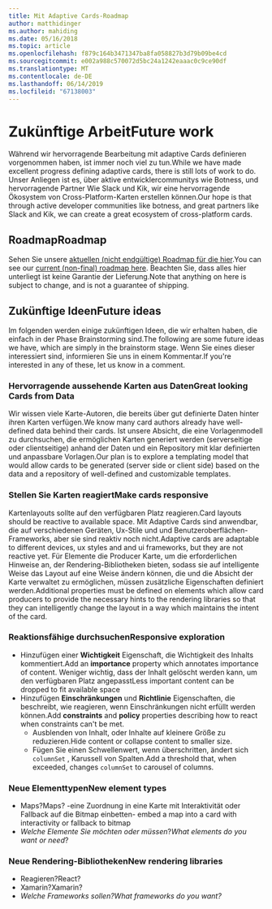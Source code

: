 ```yaml
---
title: Mit Adaptive Cards-Roadmap
author: matthidinger
ms.author: mahiding
ms.date: 05/16/2018
ms.topic: article
ms.openlocfilehash: f879c164b3471347ba8fa058827b3d79b09be4cd
ms.sourcegitcommit: e002a988c570072d5bc24a1242eaaac0c9ce90df
ms.translationtype: MT
ms.contentlocale: de-DE
ms.lasthandoff: 06/14/2019
ms.locfileid: "67138003"
---
```

# <a name="future-work"></a><span data-ttu-id="2124b-102">Zukünftige Arbeit</span><span class="sxs-lookup"><span data-stu-id="2124b-102">Future work</span></span>

<span data-ttu-id="2124b-103">Während wir hervorragende Bearbeitung mit adaptive Cards definieren vorgenommen haben, ist immer noch viel zu tun.</span><span class="sxs-lookup"><span data-stu-id="2124b-103">While we have made excellent progress defining adaptive cards, there is still lots of work to do.</span></span> <span data-ttu-id="2124b-104">Unser Anliegen ist es, über aktive entwicklercommunitys wie Botness, und hervorragende Partner Wie Slack und Kik, wir eine hervorragende Ökosystem von Cross-Platform-Karten erstellen können.</span><span class="sxs-lookup"><span data-stu-id="2124b-104">Our hope is that through active developer communities like botness, and great partners like Slack and Kik, we can create a great ecosystem of cross-platform cards.</span></span>

## <a name="roadmap"></a><span data-ttu-id="2124b-105">Roadmap</span><span class="sxs-lookup"><span data-stu-id="2124b-105">Roadmap</span></span>

<span data-ttu-id="2124b-106">Sehen Sie unsere [aktuellen (nicht endgültige) Roadmap für die hier](https://portal.productboard.com/adaptivecards/1-adaptive-cards-portal/tabs/1-backlog).</span><span class="sxs-lookup"><span data-stu-id="2124b-106">You can see our [current (non-final) roadmap here](https://portal.productboard.com/adaptivecards/1-adaptive-cards-portal/tabs/1-backlog).</span></span> <span data-ttu-id="2124b-107">Beachten Sie, dass alles hier unterliegt ist keine Garantie der Lieferung.</span><span class="sxs-lookup"><span data-stu-id="2124b-107">Note that anything on here is subject to change, and is not a guarantee of shipping.</span></span>

## <a name="future-ideas"></a><span data-ttu-id="2124b-108">Zukünftige Ideen</span><span class="sxs-lookup"><span data-stu-id="2124b-108">Future ideas</span></span>

<span data-ttu-id="2124b-109">Im folgenden werden einige zukünftigen Ideen, die wir erhalten haben, die einfach in der Phase Brainstorming sind.</span><span class="sxs-lookup"><span data-stu-id="2124b-109">The following are some future ideas we have, which are simply in the brainstorm stage.</span></span> <span data-ttu-id="2124b-110">Wenn Sie eines dieser interessiert sind, informieren Sie uns in einem Kommentar.</span><span class="sxs-lookup"><span data-stu-id="2124b-110">If you're interested in any of these, let us know in a comment.</span></span>

### <a name="great-looking-cards-from-data"></a><span data-ttu-id="2124b-111">Hervorragende aussehende Karten aus Daten</span><span class="sxs-lookup"><span data-stu-id="2124b-111">Great looking Cards from Data</span></span>

<span data-ttu-id="2124b-112">Wir wissen viele Karte-Autoren, die bereits über gut definierte Daten hinter ihren Karten verfügen.</span><span class="sxs-lookup"><span data-stu-id="2124b-112">We know many card authors already have well-defined data behind their cards.</span></span> <span data-ttu-id="2124b-113">Ist unsere Absicht, die eine Vorlagenmodell zu durchsuchen, die ermöglichen Karten generiert werden (serverseitige oder clientseitige) anhand der Daten und ein Repository mit klar definierten und anpassbare Vorlagen.</span><span class="sxs-lookup"><span data-stu-id="2124b-113">Our plan is to explore a templating model that would allow cards to be generated (server side or client side) based on the data and a repository of well-defined and customizable templates.</span></span>

### <a name="make-cards-responsive"></a><span data-ttu-id="2124b-114">Stellen Sie Karten reagiert</span><span class="sxs-lookup"><span data-stu-id="2124b-114">Make cards responsive</span></span>

<span data-ttu-id="2124b-115">Kartenlayouts sollte auf den verfügbaren Platz reagieren.</span><span class="sxs-lookup"><span data-stu-id="2124b-115">Card layouts should be reactive to available space.</span></span> <span data-ttu-id="2124b-116">Mit Adaptive Cards sind anwendbar, die auf verschiedenen Geräten, Ux-Stile und und Benutzeroberflächen-Frameworks, aber sie sind reaktiv noch nicht.</span><span class="sxs-lookup"><span data-stu-id="2124b-116">Adaptive cards are adaptable to different devices, ux styles and and ui frameworks, but they are not reactive yet.</span></span> <span data-ttu-id="2124b-117">Für Elemente die Producer Karte, um die erforderlichen Hinweise an, der Rendering-Bibliotheken bieten, sodass sie auf intelligente Weise das Layout auf eine Weise ändern können, die und die Absicht der Karte verwaltet zu ermöglichen, müssen zusätzliche Eigenschaften definiert werden.</span><span class="sxs-lookup"><span data-stu-id="2124b-117">Additional properties must be defined on elements which allow card producers to provide the necessary hints to the rendering libraries so that they can intelligently change the layout in a way which maintains the intent of the card.</span></span>

### <a name="responsive-exploration"></a><span data-ttu-id="2124b-118">Reaktionsfähige durchsuchen</span><span class="sxs-lookup"><span data-stu-id="2124b-118">Responsive exploration</span></span>

* <span data-ttu-id="2124b-119">Hinzufügen einer **Wichtigkeit** Eigenschaft, die Wichtigkeit des Inhalts kommentiert.</span><span class="sxs-lookup"><span data-stu-id="2124b-119">Add an **importance** property which annotates importance of content.</span></span> <span data-ttu-id="2124b-120">Weniger wichtig, dass der Inhalt gelöscht werden kann, um den verfügbaren Platz angepasst</span><span class="sxs-lookup"><span data-stu-id="2124b-120">Less important content can be dropped to fit available space</span></span>
* <span data-ttu-id="2124b-121">Hinzufügen **Einschränkungen** und **Richtlinie** Eigenschaften, die beschreibt, wie reagieren, wenn Einschränkungen nicht erfüllt werden können.</span><span class="sxs-lookup"><span data-stu-id="2124b-121">Add **constraints** and **policy** properties describing how to react when constraints can't be met.</span></span> 
  * <span data-ttu-id="2124b-122">Ausblenden von Inhalt, oder Inhalte auf kleinere Größe zu reduzieren.</span><span class="sxs-lookup"><span data-stu-id="2124b-122">Hide content or collapse content to smaller size.</span></span>
  * <span data-ttu-id="2124b-123">Fügen Sie einen Schwellenwert, wenn überschritten, ändert sich `columnSet` , Karussell von Spalten.</span><span class="sxs-lookup"><span data-stu-id="2124b-123">Add a threshold that, when exceeded, changes `columnSet` to carousel of columns.</span></span>

### <a name="new-element-types"></a><span data-ttu-id="2124b-124">Neue Elementtypen</span><span class="sxs-lookup"><span data-stu-id="2124b-124">New element types</span></span>

* <span data-ttu-id="2124b-125">Maps?</span><span class="sxs-lookup"><span data-stu-id="2124b-125">Maps?</span></span> <span data-ttu-id="2124b-126">-eine Zuordnung in eine Karte mit Interaktivität oder Fallback auf die Bitmap einbetten</span><span class="sxs-lookup"><span data-stu-id="2124b-126">- embed a map into a card with interactivity or fallback to bitmap</span></span>
* <span data-ttu-id="2124b-127">*Welche Elemente Sie möchten oder müssen*?</span><span class="sxs-lookup"><span data-stu-id="2124b-127">*What elements do you want or need*?</span></span>

### <a name="new-rendering-libraries"></a><span data-ttu-id="2124b-128">Neue Rendering-Bibliotheken</span><span class="sxs-lookup"><span data-stu-id="2124b-128">New rendering libraries</span></span>

* <span data-ttu-id="2124b-129">Reagieren?</span><span class="sxs-lookup"><span data-stu-id="2124b-129">React?</span></span>
* <span data-ttu-id="2124b-130">Xamarin?</span><span class="sxs-lookup"><span data-stu-id="2124b-130">Xamarin?</span></span>
* <span data-ttu-id="2124b-131">*Welche Frameworks sollen?*</span><span class="sxs-lookup"><span data-stu-id="2124b-131">*What frameworks do you want?*</span></span>
